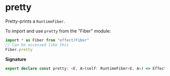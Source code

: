 # pretty

Pretty-prints a `RuntimeFiber`.

To import and use `pretty` from the "Fiber" module:

```ts
import * as Fiber from "effect/Fiber"
// Can be accessed like this
Fiber.pretty
```

**Signature**

```ts
export declare const pretty: <E, A>(self: RuntimeFiber<E, A>) => Effect.Effect<never, never, string>
```
